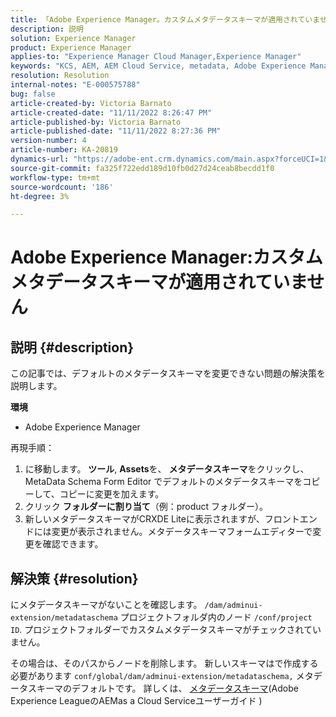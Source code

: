 ```yaml
---
title: 「Adobe Experience Manager。カスタムメタデータスキーマが適用されていません"
description: 説明
solution: Experience Manager
product: Experience Manager
applies-to: "Experience Manager Cloud Manager,Experience Manager"
keywords: "KCS, AEM, AEM Cloud Service, metadata, Adobe Experience Manager"
resolution: Resolution
internal-notes: "E-000575788"
bug: false
article-created-by: Victoria Barnato
article-created-date: "11/11/2022 8:26:47 PM"
article-published-by: Victoria Barnato
article-published-date: "11/11/2022 8:27:36 PM"
version-number: 4
article-number: KA-20819
dynamics-url: "https://adobe-ent.crm.dynamics.com/main.aspx?forceUCI=1&pagetype=entityrecord&etn=knowledgearticle&id=3e3d3526-ff61-ed11-9561-6045bd006793"
source-git-commit: fa325f722edd189d10fb0d27d24ceab8becdd1f0
workflow-type: tm+mt
source-wordcount: '186'
ht-degree: 3%

---
```


# Adobe Experience Manager:カスタムメタデータスキーマが適用されていません

## 説明 {#description}


この記事では、デフォルトのメタデータスキーマを変更できない問題の解決策を説明します。

<b>環境</b>

- Adobe Experience Manager


再現手順：

1. に移動します。 <b>ツール</b>, <b>Assets</b>を、 <b>メタデータスキーマ</b>をクリックし、MetaData Schema Form Editor でデフォルトのメタデータスキーマをコピーして、コピーに変更を加えます。
2. クリック <b>フォルダーに割り当て</b>（例：product フォルダー）。
3. 新しいメタデータスキーマがCRXDE Liteに表示されますが、フロントエンドには変更が表示されません。メタデータスキーマフォームエディターで変更を確認できます。



## 解決策 {#resolution}


にメタデータスキーマがないことを確認します。 `/dam/adminui-extension/metadataschema` プロジェクトフォルダ内のノード `/conf/project ID`. プロジェクトフォルダーでカスタムメタデータスキーマがチェックされていません。

その場合は、そのパスからノードを削除します。 新しいスキーマはで作成する必要があります `conf/global/dam/adminui-extension/metadataschema,` メタデータスキーマのデフォルトです。 詳しくは、 [メタデータスキーマ](https://experienceleague.adobe.com/docs/experience-manager-cloud-service/content/assets/manage/metadata-schemas.html)(Adobe Experience LeagueのAEMas a Cloud Serviceユーザーガイド )
